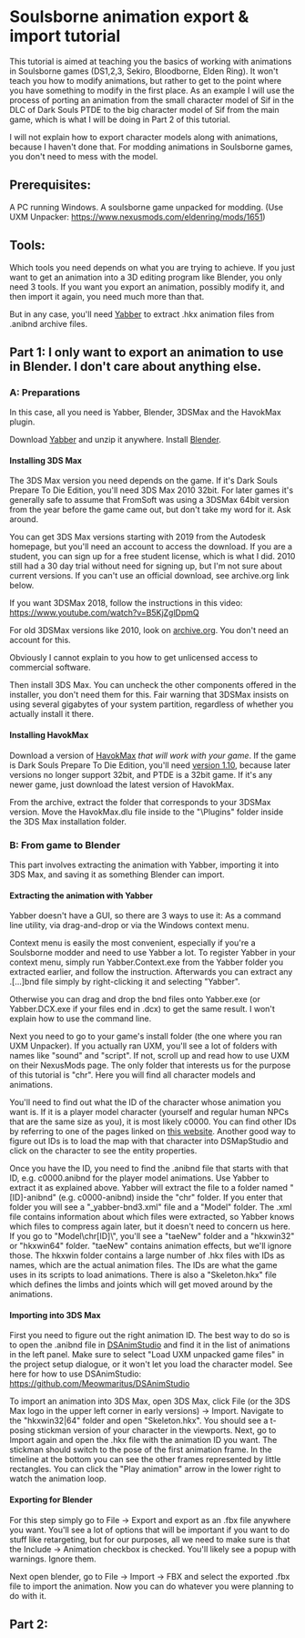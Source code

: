 # Soulsborne animation export & import tutorial

This tutorial is aimed at teaching you the basics of working with animations in Soulsborne games (DS1,2,3, Sekiro, Bloodborne, Elden Ring). It won't teach you how to modify animations, but rather to get to the point where you have something to modify in the first place. As an example I will use the process of porting an animation from the small character model of Sif in the DLC of Dark Souls PTDE to the big character model of Sif from the main game, which is what I will be doing in Part 2 of this tutorial.

I will not explain how to export character models along with animations, because I haven't done that. For modding animations in Soulsborne games, you don't need to mess with the model.

## Prerequisites:
A PC running Windows.
A soulsborne game unpacked for modding. (Use UXM Unpacker: https://www.nexusmods.com/eldenring/mods/1651)

## Tools:
Which tools you need depends on what you are trying to achieve. If you just want to get an animation into a 3D editing program like Blender, you only need 3 tools. If you want you export an animation, possibly modify it, and then import it again, you need much more than that.

But in any case, you'll need [Yabber](https://github.com/JKAnderson/Yabber/releases) to extract .hkx animation files from .anibnd archive files.

## Part 1: I only want to export an animation to use in Blender. I don't care about anything else.

### A: Preparations

In this case, all you need is Yabber, Blender, 3DSMax and the HavokMax plugin.

Download [Yabber](https://github.com/JKAnderson/Yabber/releases) and unzip it anywhere. 
Install [Blender](https://www.blender.org/). 

#### Installing 3DS Max

The 3DS Max version you need depends on the game. If it's Dark Souls Prepare To Die Edition, you'll need 3DS Max 2010 32bit. For later games it's generally safe to assume that FromSoft was using a 3DSMax 64bit version from the year before the game came out, but don't take my word for it. Ask around.

You can get 3DS Max versions starting with 2019 from the Autodesk homepage, but you'll need an account to access the download. If you are a student, you can sign up for a free student license, which is what I did. 2010 still had a 30 day trial without need for signing up, but I'm not sure about current versions. If you can't use an official download, see archive.org link below.

If you want 3DSMax 2018, follow the instructions in this video: https://www.youtube.com/watch?v=B5KjZglDpmQ

For old 3DSMax versions like 2010, look on [archive.org](https://archive.org/search?query=title%3A%283ds+max%29&and%5B%5D=mediatype%3A%22software%22). You don't need an account for this.

Obviously I cannot explain to you how to get unlicensed access to commercial software.

Then install 3DS Max. You can uncheck the other components offered in the installer, you don't need them for this. Fair warning that 3DSMax insists on using several gigabytes of your system partition, regardless of whether you actually install it there.

#### Installing HavokMax

Download a version of [HavokMax](https://github.com/PredatorCZ/HavokMax/releases) *that will work with your game*. If the game is Dark Souls Prepare To Die Edition, you'll need [version 1.10](https://github.com/PredatorCZ/HavokMax/releases/tag/v1.10), because later versions no longer support 32bit, and PTDE is a 32bit game. If it's any newer game, just download the latest version of HavokMax.

From the archive, extract the folder that corresponds to your 3DSMax version. Move the HavokMax.dlu file inside to the "\Plugins" folder inside the 3DS Max installation folder.

### B: From game to Blender

This part involves extracting the animation with Yabber, importing it into 3DS Max, and saving it as something Blender can import.

#### Extracting the animation with Yabber

Yabber doesn't have a GUI, so there are 3 ways to use it: As a command line utility, via drag-and-drop or via the Windows context menu.

Context menu is easily the most convenient, especially if you're a Soulsborne modder and need to use Yabber a lot. To register Yabber in your context menu, simply run Yabber.Context.exe from the Yabber folder you extracted earlier, and follow the instruction. Afterwards you can extract any .[...]bnd file simply by right-clicking it and selecting "Yabber".

Otherwise you can drag and drop the bnd files onto Yabber.exe (or Yabber.DCX.exe if your files end in .dcx) to get the same result. I won't explain how to use the command line.

Next you need to go to your game's install folder (the one where you ran UXM Unpacker). If you actually ran UXM, you'll see a lot of folders with names like "sound" and "script". If not, scroll up and read how to use UXM on their NexusMods page. The only folder that interests us for the purpose of this tutorial is "chr". Here you will find all character models and animations.

You'll need to find out what the ID of the character whose animation you want is. If it is a player model character (yourself and regular human NPCs that are the same size as you), it is most likely c0000. You can find other IDs by referring to one of the pages linked on [this website](http://soulsmodding.wikidot.com/reference:main). Another good way to figure out IDs is to load the map with that character into DSMapStudio and click on the character to see the entity properties.

Once you have the ID, you need to find the .anibnd file that starts with that ID, e.g. c0000.anibnd for the player model animations. Use Yabber to extract it as explained above. Yabber will extract the file to a folder named "[ID]-anibnd" (e.g. c0000-anibnd) inside the "chr" folder. If you enter that folder you will see a "\_yabber-bnd3.xml" file and a "Model" folder. The .xml file contains information about which files were extracted, so Yabber knows which files to compress again later, but it doesn't need to concern us here. If you go to "Model\chr\[ID]\\", you'll see a "taeNew" folder and a "hkxwin32" or "hkxwin64" folder. "taeNew" contains animation effects, but we'll ignore those. The hkxwin folder contains a large number of .hkx files with IDs as names, which are the actual animation files. The IDs are what the game uses in its scripts to load animations. There is also a "Skeleton.hkx" file which defines the limbs and joints which will get moved around by the animations.

#### Importing into 3DS Max

First you need to figure out the right animation ID. The best way to do so is to open the .anibnd file in [DSAnimStudio](https://github.com/Meowmaritus/DSAnimStudio/releases/tag/ver4.9.3) and find it in the list of animations in the left panel. Make sure to select "Load UXM unpacked game files" in the project setup dialogue, or it won't let you load the character model. See here for how to use DSAnimStudio: https://github.com/Meowmaritus/DSAnimStudio

To import an animation into 3DS Max, open 3DS Max, click File (or the 3DS Max logo in the upper left corner in early versions) -> Import. Navigate to the "hkxwin32|64" folder and open "Skeleton.hkx". You should see a t-posing stickman version of your character in the viewports. Next, go to Import again and open the .hkx file with the animation ID you want. The stickman should switch to the pose of the first animation frame. In the timeline at the bottom you can see the other frames represented by little rectangles. You can click the "Play animation" arrow in the lower right to watch the animation loop.

#### Exporting for Blender

For this step simply go to File -> Export and export as an .fbx file anywhere you want. You'll see a lot of options that will be important if you want to do stuff like retargeting, but for our purposes, all we need to make sure is that the Include -> Animation checkbox is checked. You'll likely see a popup with warnings. Ignore them.

Next open blender, go to File -> Import -> FBX and select the exported .fbx file to import the animation. Now you can do whatever you were planning to do with it.

## Part 2: 
